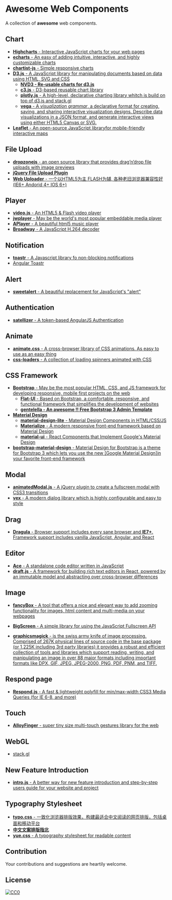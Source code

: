 # Awesome Web Components

A collection of **awesome** web components.



## Chart

* [**Highcharts** - Interactive JavaScript charts for your web pages](http://www.highcharts.com/) 
* [**echarts** -  An easy of adding intuitive, interactive, and highly customizable charts](https://github.com/ecomfe/echarts)
* [**chartist-js** - Simple responsive charts](https://gionkunz.github.io/chartist-js/)
* [**D3.js** - A JavaScript library for manipulating documents based on data using HTML, SVG and CSS](https://d3js.org/)
  * **[NVD3 - Re-usable charts for d3.js](http://nvd3.org/)**
  * [**c3.js** - D3-based reusable chart library](http://c3js.org/)
  * [**plotly.js** -  A high-level, declarative charting library whitch is build on top of d3.js and stack.gl](https://plot.ly/javascript/)
  * [**vega** - A *visualization grammar*, a declarative format for creating, saving, and sharing interactive visualization designs. Describe data visualizations in a JSON format, and generate interactive views using either HTML5 Canvas or SVG.](https://vega.github.io/vega/)
* [**Leaflet** - An open-source JavaScript libraryfor mobile-friendly interactive maps](http://leafletjs.com/)




## File Upload

* [**dropzonejs** - an open source library that provides drag’n’drop file uploads with image previews](http://www.dropzonejs.com/)
* [**jQuery File Upload Plugin**](https://github.com/blueimp/jQuery-File-Upload)
* [**Web Uploader** - 一个以HTML5为主 FLASH为辅, 各种老旧浏览器兼容性好(IE6+ Andorid 4+ IOS 6+) ](https://github.com/fex-team/webuploader)




## Player

* [**video.js** - An HTML5 & Flash video player](https://github.com/videojs/video.js)
* [**jwplayer** - May be the world's most popular embeddable media player](https://github.com/jwplayer/jwplayer)
* [**APlayer** - A beautiful html5 music player](https://github.com/DIYgod/APlayer)
* [**Broadway** - A JavaScript H.264 decoder](https://github.com/mbebenita/Broadway)




## Notification 

* [**toastr** - A Javascript library fo non-blocking notifications](https://github.com/CodeSeven/toastr)
* [Angular Toastr](https://github.com/Foxandxss/angular-toastr)




## Alert

* [**sweetalert** - A beautiful replacement for JavaScript's "alert"](https://github.com/t4t5/sweetalert)




## Authentication

* [**satellizer** - A token-based AngularJS Authentication](https://github.com/sahat/satellizer)




## Animate

* [**animate.css** - A cross-browser library of CSS animations. As easy to use as an easy thing](https://github.com/daneden/animate.css)
* [**css-loaders** - A collection of loading spinners animated with CSS](https://github.com/lukehaas/css-loaders)



## CSS Framework

* [**Bootstrap** - May be the most popular HTML, CSS, and JS framework for developing responsive, mobile first projects on the web](http://getbootstrap.com/)
  * [**Flat-UI** - Based on Bootstrap, a comfortable, responsive, and functional framework that simplifies the development of websites](https://github.com/designmodo/Flat-UI)
  * [**gentelella - An awesome !! Free Bootstrap 3 Admin Template**](https://github.com/puikinsh/gentelella)
* [**Material Design**](https://material.google.com/)
  * [**material-design-lite** - Material Design Components in HTML/CSS/JS](https://github.com/google/material-design-lite)
  * [**Materialize** -  A modern responsive front-end framework based on Material Design](http://materializecss.com/)
  * [**material-ui** - React Components that Implement Google's Material Design](https://github.com/callemall/material-ui)
* [**bootstrap-material-design** - Material Design for Bootstrap is a theme for Bootstrap 3 which lets you use the new [Google Material Design]in your favorite front-end framework](http://fezvrasta.github.io/bootstrap-material-design/)




## Modal

* [**animatedModal.js** - A jQuery plugin to create a fullscreen modal with CSS3 transitions](http://joaopereirawd.github.io/animatedModal.js/)
* [**vex** - A modern dialog library which is highly configurable and easy to style](https://github.com/hubspot/vex)




## Drag

* [**Dragula** - Browser support includes every sane browser and **IE7+**. Framework support includes vanilla JavaScript, Angular, and React](https://github.com/bevacqua/dragula)




## Editor

* [**Ace** - A standalone code editor written in JavaScript](https://github.com/ajaxorg/ace)
* [**draft.js** - A framework for building rich text editors in React, powered by an immutable model and abstracting over cross-browser differences](https://facebook.github.io/draft-js/)




## Image

* [**fancyBox** - A tool that offers a nice and elegant way to add zooming functionality for images, html content and multi-media on your webpages](http://fancyapps.com/fancybox/)

* [**BigScreen** - A simple library for using the JavaScript Fullscreen API](https://brad.is/coding/BigScreen/)

* [**graphicsmagick** - is the swiss army knife of image processing. Comprised of 267K physical lines of source code in the base package (or 1,225K including 3rd party libraries) it provides a robust and efficient collection of tools and libraries which support reading, writing, and manipulating an image in over 88 major formats including important formats like DPX, GIF, JPEG, JPEG-2000, PNG, PDF, PNM, and TIFF.](http://www.graphicsmagick.org/)




## Respond page

* [**Respond.js** - A fast & lightweight polyfill for min/max-width CSS3 Media Queries (for IE 6-8, and more)](https://github.com/scottjehl/Respond)




## Touch

* [**AlloyFinger** - super tiny size multi-touch gestures library for the web](https://github.com/AlloyTeam/AlloyFinger)

 
 
 
## WebGL

* [stack.gl](http://stack.gl/)




## New Feature Introduction

* [**intro.js** - A better way for new feature introduction and step-by-step users guide for your website and project](https://github.com/usablica/intro.js)




## Typography Stylesheet

* [**typo.css** - 一致化浏览器排版效果，构建最适合中文阅读的网页排版，包括桌面和移动平台](https://github.com/sofish/typo.css)
* [**中文文案排版指北**](https://github.com/sparanoid/chinese-copywriting-guidelines)
* [**yue.css** - A typography stylesheet for readable content](https://github.com/lepture/yue.css)




## Contribution

Your contributions and suggestions are heartily welcome.



## License

[![CC0](http://i.creativecommons.org/p/zero/1.0/88x31.png)](http://creativecommons.org/publicdomain/zero/1.0/)




